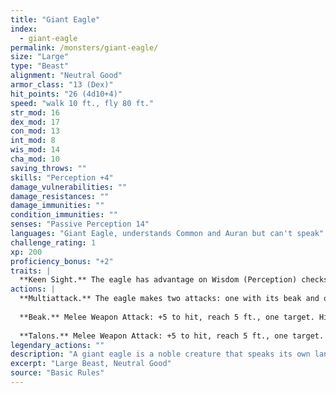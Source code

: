 ```yaml
---
title: "Giant Eagle"
index:
  - giant-eagle
permalink: /monsters/giant-eagle/
size: "Large"
type: "Beast"
alignment: "Neutral Good"
armor_class: "13 (Dex)"
hit_points: "26 (4d10+4)"
speed: "walk 10 ft., fly 80 ft."
str_mod: 16
dex_mod: 17
con_mod: 13
int_mod: 8
wis_mod: 14
cha_mod: 10
saving_throws: ""
skills: "Perception +4"
damage_vulnerabilities: ""
damage_resistances: ""
damage_immunities: ""
condition_immunities: ""
senses: "Passive Perception 14"
languages: "Giant Eagle, understands Common and Auran but can't speak"
challenge_rating: 1
xp: 200
proficiency_bonus: "+2"
traits: |
  **Keen Sight.** The eagle has advantage on Wisdom (Perception) checks that rely on sight.
actions: |
  **Multiattack.** The eagle makes two attacks: one with its beak and one with its talons.
  
  **Beak.** Melee Weapon Attack: +5 to hit, reach 5 ft., one target. Hit: 6 (1d6 + 3) piercing damage.
  
  **Talons.** Melee Weapon Attack: +5 to hit, reach 5 ft., one target. Hit: 10 (2d6 + 3) slashing damage.  
legendary_actions: ""
description: "A giant eagle is a noble creature that speaks its own language and understands speech in the Common tongue. A mated pair of giant eagles typically has up to four eggs or young in their nest (treat the young as normal eagles)."
excerpt: "Large Beast, Neutral Good"
source: "Basic Rules"
---
```

